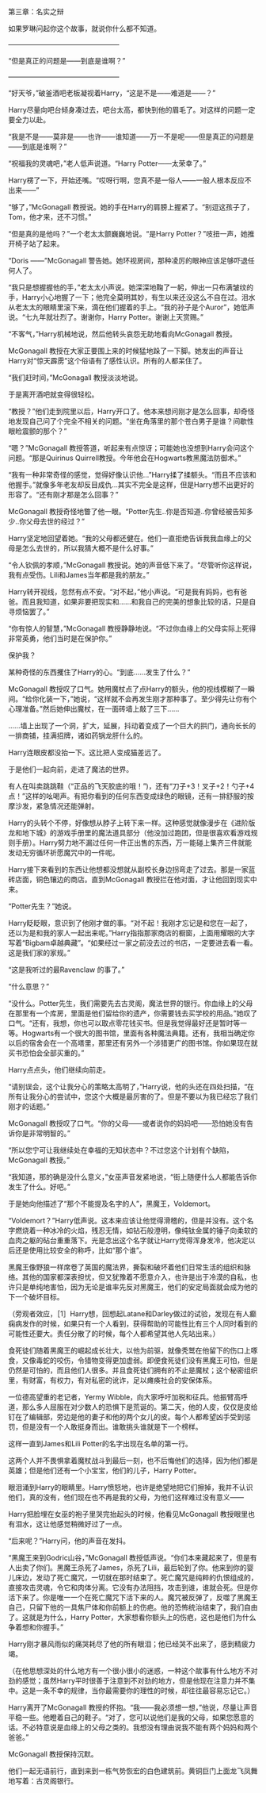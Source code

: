 第三章：名实之辩

如果罗琳问起你这个故事，就说你什么都不知道。

———————————————— 

“但是真正的问题是——到底是谁啊？”

———————————————— 

“好天爷，”破釜酒吧老板凝视着Harry，“这是不是——难道是——？”

Harry尽量向吧台倾身凑过去，吧台太高，都快到他的眉毛了。对这样的问题一定要全力以赴。

“我是不是——莫非是——也许——谁知道——万一不是呢——但是真正的问题是——到底是谁啊？”

“祝福我的灵魂吧，”老人低声说道。“Harry Potter——太荣幸了。”

Harry楞了一下，开始还嘴。“哎呀行啊，您真不是一俗人——一般人根本反应不出来——”

“够了，”McGonagall 教授说。她的手在Harry的肩膀上握紧了。“别逗这孩子了，Tom，他才来，还不习惯。”

“但是真的是他吗？”一个老太太颤巍巍地说。“是Harry Potter？”吱扭一声，她推开椅子站了起来。

“Doris ——”McGonagall 警告她。她环视房间，那种凌厉的眼神应该足够吓退任何人了。

“我只是想握握他的手，”老太太小声说。她深深地鞠了一躬，伸出一只布满皱纹的手，Harry小心地握了一下；他完全莫明其妙，有生以来还没这么不自在过。泪水从老太太的眼睛里滚下来，滴在他们握着的手上。“我的孙子是个Auror”，她低声说。“七九年就壮烈了。谢谢你，Harry Potter。谢谢上天赏赐。”

“不客气，”Harry机械地说，然后他转头哀怨无助地看向McGonagall 教授。

McGonagall 教授在大家正要围上来的时候猛地跺了一下脚。她发出的声音让Harry对“惊天霹雳”这个俗语有了感性认识。所有的人都呆住了。

“我们赶时间，”McGonagall 教授淡淡地说。

于是离开酒吧就变得很轻松。

“教授？”他们走到院里以后，Harry开口了。他本来想问刚才是怎么回事，却奇怪地发现自己问了个完全不相关的问题。“坐在角落里的那个苍白男子是谁？间歇性眼睑震颤的那个？”

“嗯？”McGonagall 教授答道，听起来有点惊讶；可能她也没想到Harry会问这个问题。“那是Quirinus Quirrell教授。今年他会在Hogwarts教黑魔法防御术。”

“我有一种非常奇怪的感觉，觉得好像认识他…”Harry揉了揉额头。“而且不应该和他握手。”就像多年老友却反目成仇…其实不完全是这样，但是Harry想不出更好的形容了。“还有刚才那是怎么回事？”

McGonagall 教授奇怪地瞥了他一眼。“Potter先生..你是否知道..你曾经被告知多少..你父母去世的经过？”

Harry坚定地回望着她。“我的父母都还健在。他们一直拒绝告诉我我血缘上的父母是怎么去世的，所以我猜大概不是什么好事。”

“令人钦佩的孝顺，”McGonagall 教授说。她的声音低下来了。“尽管听你这样说，我有点受伤。Lili和James当年都是我的朋友。”

Harry转开视线，忽然有点不安。“对不起，”他小声说。“可是我有妈妈，也有爸爸。而且我知道，如果非要把现实和……和我自己的完美的想象比较的话，只是自寻烦恼罢了。”

“你有惊人的智慧，”McGonagall 教授静静地说。“不过你血缘上的父母实际上死得非常英勇，他们当时是在保护你。”

保护我？

某种奇怪的东西攫住了Harry的心。“到底……发生了什么？“

McGonagall 教授叹了口气。她用魔杖点了点Harry的额头，他的视线模糊了一瞬间。“给你化装一下，”她说，“这样就不会再发生刚才那种事了。至少得先让你有个心理准备。”然后她伸出魔杖，在一面砖墙上敲了三下……

……墙上出现了一个洞，扩大，延展，抖动着变成了一个巨大的拱门，通向长长的一排商铺，挂满招牌，诸如药锅龙肝什么的。

Harry连眼皮都没抬一下。这比把人变成猫差远了。

于是他们一起向前，走进了魔法的世界。

有人在叫卖跳跳鞋（“正品的飞天胶底的哦！”)，还有“刀子+3！叉子+2！勺子+4点！”这样的吆喝声。有把你看到的任何东西变成绿色的眼镜，还有一排舒服的按摩沙发，紧急情况还能弹射。

Harry的头转个不停，好像想从脖子上转下来一样。这种感觉就像漫步在《进阶版龙和地下城》的游戏手册里的魔法道具部分（他没加过跑团，但是很喜欢看游戏规则手册）。Harry努力地不漏过任何一件正出售的东西，万一能碰上集齐三件就能发动无穷循环祈愿魔咒中的一件呢。

Harry接下来看到的东西让他想都没想就从副校长身边拐弯走了过去。那是一家蓝砖店面，铜色镶边的商店。直到McGonagall 教授拦在他对面，才让他回到现实中来。

“Potter先生？”她说。

Harry眨眨眼，意识到了他刚才做的事。“对不起！我刚才忘记是和您在一起了，还以为是和我的家人一起出来呢。”Harry指指那家商店的橱窗，上面用耀眼的大字写着“Bigbam卓越典藏”。“如果经过一家之前没去过的书店，一定要进去看一看。这是我们家的家规。”

“这是我听过的最Ravenclaw 的事了。”

“什么意思？”

“没什么。Potter先生，我们需要先去古灵阁，魔法世界的银行。你血缘上的父母在那里有一个库房，里面是他们留给你的遗产，你需要钱去买学校的用品。”她叹了口气。“还有，我想，你也可以取点零花钱买书。但是我觉得最好还是暂时等一等。Hogwarts有一个很大的图书馆，里面有各种魔法典籍。还有，我相当确定你以后的宿舍会在一个高塔里，那里还有另外一个涉猎更广的图书馆。你如果现在就买书恐怕会全部买重的。”

Harry点点头，他们继续向前走。

“请别误会，这个让我分心的策略太高明了，”Harry说，他的头还在四处扫描，“在所有让我分心的尝试中，您这个大概是最厉害的了。但是不要以为我已经忘了我们刚才的话题。”

McGonagall 教授叹了口气。“你的父母——或者说你的妈妈吧——恐怕她没有告诉你是非常明智的。”

“所以您宁可让我继续处在幸福的无知状态中？不过您这个计划有个缺陷，McGonagall 教授。”

“我知道，那的确是没什么意义，”女巫声音发紧地说，“街上随便什么人都能告诉你发生了什么。好吧。”

于是她向他描述了“那个不能提及名字的人”，黑魔王，Voldemort。

“Voldemort？”Harry低声说。这本来应该让他觉得滑稽的，但是并没有。这个名字燃烧着一种冰冷的火焰，残忍无情，如钻石般澄明，像纯钛金属的锤子向柔软的血肉之躯的砧台重重落下。光是念出这个名字就让Harry觉得浑身发冷，他决定以后还是使用比较安全的称呼，比如“那个谁”。

黑魔王像野狼一样席卷了英国的魔法界，撕裂和破坏着他们日常生活的组织和脉络。其他的国家都深表担忧，但又犹豫着不愿意介入，也许是出于冷漠的自私，也许只是单纯地害怕，因为无论是谁率先反对黑魔王，他们的安定局面就会成为他的下一个破坏目标。

（旁观者效应，［1］Harry想，回想起Latane和Darley做过的试验，发现在有人癫痫病发作的时候，如果只有一个人看到，获得帮助的可能性比有三个人同时看到的可能性还要大。责任分散了的时候，每个人都希望其他人先站出来。）

食死徒们随着黑魔王的崛起成长壮大，以他为前驱，就像秃鹫在他留下的伤口上啄食，又像毒蛇的咬伤，令猎物变得更加虚弱。即便食死徒们没有黑魔王可怕，但是仍然是可怕的，而且他们人很多。并且食死徒们拥有的不止是魔杖；这个秘密组织里，有财富，有权力，有对私密的讹诈，足以瘫痪社会的安保体系。

一位德高望重的老记者，Yermy Wibble，向大家呼吁加税和征兵。他振臂高呼道，那么多人屈服在对少数人的恐惧下是荒诞的。第二天，他的人皮，仅仅是皮给钉在了编辑部，旁边是他的妻子和他的两个女儿的皮。每个人都希望凶手受到惩罚，但是没有一个人敢挺身而出。谁敢挑头谁就是下一个榜样。

这样一直到James和Lili Potter的名字出现在名单的第一行。

这两个人并不畏惧拿着魔杖战斗到最后一刻，也不后悔他们的选择，因为他们都是英雄；但是他们还有一个小宝宝，他们的儿子，Harry Potter。

眼泪涌到Harry的眼睛里。Harry愤怒地，也许是绝望地把它们擦掉，我并不认识他们，真的没有，他们现在也不再是我的父母，为他们这样难过没有意义——

Harry把脸埋在女巫的袍子里哭完抬起头的时候，他看见McGonagall 教授眼里也有泪水，这让他感觉稍微好过了一点。

“后来呢？”Harry问，他的声音在发抖。

“黑魔王来到Godric山谷，”McGonagall 教授低声说。“你们本来藏起来了，但是有人出卖了你们。黑魔王杀死了James，杀死了Lili，最后轮到了你。他来到你的婴儿床边，发动了死亡魔咒，一切就在那时结束了。死亡魔咒是纯粹的仇恨组成的，直接攻击灵魂，令它和肉体分离。它没有办法阻挡，攻击到谁，谁就会死。但是你活下来了。你是唯一一个在死亡魔咒下活下来的人。魔咒被反弹了，反噬了黑魔王自己，只留下他的一具焦尸体和你前额上的伤疤。他的恐怖统治结束了，我们自由了。这就是为什么，Harry Potter，大家想看你额头上的伤疤，这也是他们为什么争着想和你握手。”

Harry刚才暴风雨似的痛哭耗尽了他的所有眼泪；他已经哭不出来了，感到精疲力竭。

（在他思想深处的什么地方有一个很小很小的迷惑，一种这个故事有什么地方不对劲的感觉；虽然Harry平时很善于注意到不对劲的地方，但是他现在注意力并不集中。这是一条不幸的规律，当你最需要你的理性的时候，却往往最容易忘记它。）

Harry离开了McGonagall 教授的怀抱。“我——我必须想一想，”他说，尽量让声音平稳一些。他瞪着自己的鞋子。“对了，您可以说他们是我的父母，如果您愿意的话。不必特意说是血缘上的父母之类的。我想没有理由说我不能有两个妈妈和两个爸爸。”

McGonagall 教授保持沉默。

他们一起无语前行，直到来到一栋气势恢宏的白色建筑前。黄铜巨门上面龙飞凤舞地写着：古灵阁银行。